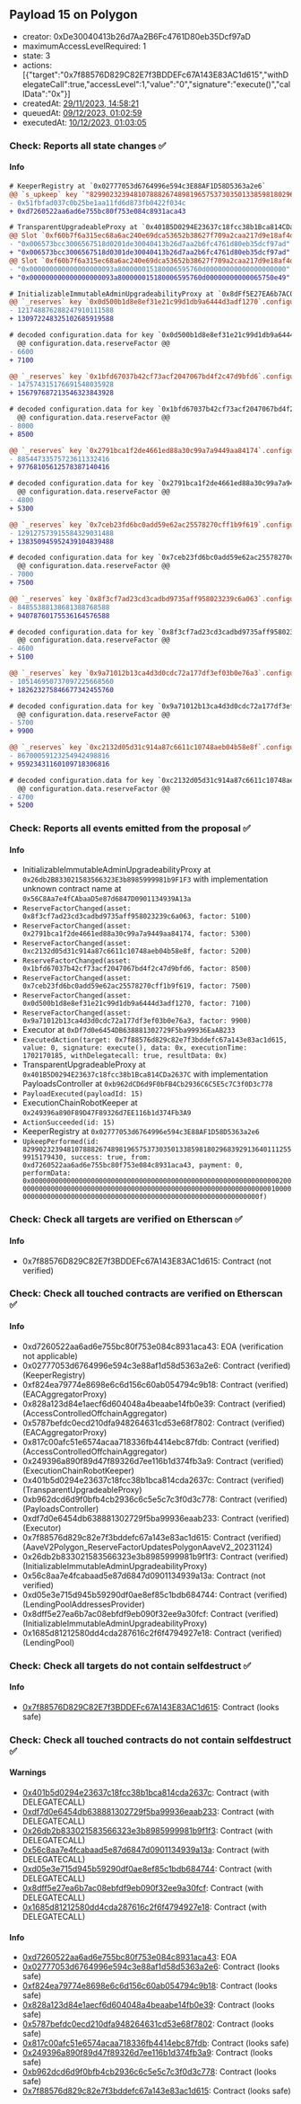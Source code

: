 ## Payload 15 on Polygon

- creator: 0xDe30040413b26d7Aa2B6Fc4761D80eb35Dcf97aD
- maximumAccessLevelRequired: 1
- state: 3
- actions: [{"target":"0x7f88576D829C82E7f3BDDEFc67A143E83AC1d615","withDelegateCall":true,"accessLevel":1,"value":"0","signature":"execute()","callData":"0x"}]
- createdAt: [29/11/2023, 14:58:21](https://polygonscan.com/tx/0x919383a5acc8ad37557a12d3988d73c992b2e50d80314fc540fe011823def2ef)
- queuedAt: [09/12/2023, 01:02:59](https://polygonscan.com/tx/0x9a6f7d6a3c07b190011d1af698b5328b0739dafeb51f3f7f2a85a67721004e72)
- executedAt: [10/12/2023, 01:03:05](https://polygonscan.com/tx/0x065fb428ee3faec183a078d12beb65ca5ba6b5eeb2aac407cc39fbc1919e83b2)

### Check: Reports all state changes :white_check_mark:

#### Info


```diff
# KeeperRegistry at `0x02777053d6764996e594c3E88AF1D58D5363a2e6`
@@ `s_upkeep` key `"82990232394810788826748981965753730350133859818029683929136401112559915179430"`.lastKeeper @@
- 0x51fbfad037c0b25be1aa11fd6d873fb0422f034c
+ 0xd7260522aa6ad6e755bc80f753e084c8931aca43

```

```diff
# TransparentUpgradeableProxy at `0x401B5D0294E23637c18fcc38b1Bca814CDa2637C` with implementation PayloadsController at `0xb962dCD6d9F0bFB4Cb2936C6C5E5c7C3f0D3c778`
@@ Slot `0xf60b7f6a315ec68a6ac240e69dca53652b38627f709a2caa217d9e18af4d7a60` @@
- "0x006573bcc3006567518d0201de30040413b26d7aa2b6fc4761d80eb35dcf97ad"
+ "0x006573bcc3006567518d0301de30040413b26d7aa2b6fc4761d80eb35dcf97ad"
@@ Slot `0xf60b7f6a315ec68a6ac240e69dca53652b38627f709a2caa217d9e18af4d7a61` @@
- "0x000000000000000000093a800000015180006595760d00000000000000000000"
+ "0x000000000000000000093a800000015180006595760d00000000000065750e49"
```

```diff
# InitializableImmutableAdminUpgradeabilityProxy at `0x8dFf5E27EA6b7AC08EbFdf9eB090F32ee9a30fcf` with implementation LendingPool at `0x1685D81212580DD4cDA287616C2f6F4794927e18`
@@ `_reserves` key `0x0d500b1d8e8ef31e21c99d1db9a6444d3adf1270`.configuration.data @@
- 121748876288247910111588
+ 130972248325102685919588

# decoded configuration.data for key `0x0d500b1d8e8ef31e21c99d1db9a6444d3adf1270` (symbol: WMATIC)
  @@ configuration.data.reserveFactor @@
- 6600
+ 7100

@@ `_reserves` key `0x1bfd67037b42cf73acf2047067bd4f2c47d9bfd6`.configuration.data @@
- 147574315176691548035928
+ 156797687213546323843928

# decoded configuration.data for key `0x1bfd67037b42cf73acf2047067bd4f2c47d9bfd6` (symbol: WBTC)
  @@ configuration.data.reserveFactor @@
- 8000
+ 8500

@@ `_reserves` key `0x2791bca1f2de4661ed88a30c99a7a9449aa84174`.configuration.data @@
- 88544733575723611332416
+ 97768105612578387140416

# decoded configuration.data for key `0x2791bca1f2de4661ed88a30c99a7a9449aa84174` (symbol: USDC)
  @@ configuration.data.reserveFactor @@
- 4800
+ 5300

@@ `_reserves` key `0x7ceb23fd6bc0add59e62ac25578270cff1b9f619`.configuration.data @@
- 129127573915584329031488
+ 138350945952439104839488

# decoded configuration.data for key `0x7ceb23fd6bc0add59e62ac25578270cff1b9f619` (symbol: WETH)
  @@ configuration.data.reserveFactor @@
- 7000
+ 7500

@@ `_reserves` key `0x8f3cf7ad23cd3cadbd9735aff958023239c6a063`.configuration.data @@
- 84855388138681388768588
+ 94078760175536164576588

# decoded configuration.data for key `0x8f3cf7ad23cd3cadbd9735aff958023239c6a063` (symbol: DAI)
  @@ configuration.data.reserveFactor @@
- 4600
+ 5100

@@ `_reserves` key `0x9a71012b13ca4d3d0cdc72a177df3ef03b0e76a3`.configuration.data @@
- 105146950737097225668560
+ 182623275846677342455760

# decoded configuration.data for key `0x9a71012b13ca4d3d0cdc72a177df3ef03b0e76a3` (symbol: BAL)
  @@ configuration.data.reserveFactor @@
- 5700
+ 9900

@@ `_reserves` key `0xc2132d05d31c914a87c6611c10748aeb04b58e8f`.configuration.data @@
- 86700059123254942498816
+ 95923431160109718306816

# decoded configuration.data for key `0xc2132d05d31c914a87c6611c10748aeb04b58e8f` (symbol: USDT)
  @@ configuration.data.reserveFactor @@
- 4700
+ 5200

```


### Check: Reports all events emitted from the proposal :white_check_mark:

#### Info

- InitializableImmutableAdminUpgradeabilityProxy at `0x26db2B833021583566323E3b8985999981b9F1F3` with implementation unknown contract name at `0x56C8Aa7e4fCAbaaD5e87d6847D0901134939A13a`
- `ReserveFactorChanged(asset: 0x8f3cf7ad23cd3cadbd9735aff958023239c6a063, factor: 5100)`
- `ReserveFactorChanged(asset: 0x2791bca1f2de4661ed88a30c99a7a9449aa84174, factor: 5300)`
- `ReserveFactorChanged(asset: 0xc2132d05d31c914a87c6611c10748aeb04b58e8f, factor: 5200)`
- `ReserveFactorChanged(asset: 0x1bfd67037b42cf73acf2047067bd4f2c47d9bfd6, factor: 8500)`
- `ReserveFactorChanged(asset: 0x7ceb23fd6bc0add59e62ac25578270cff1b9f619, factor: 7500)`
- `ReserveFactorChanged(asset: 0x0d500b1d8e8ef31e21c99d1db9a6444d3adf1270, factor: 7100)`
- `ReserveFactorChanged(asset: 0x9a71012b13ca4d3d0cdc72a177df3ef03b0e76a3, factor: 9900)`
- Executor at `0xDf7d0e6454DB638881302729F5ba99936EaAB233`
- `ExecutedAction(target: 0x7f88576d829c82e7f3bddefc67a143e83ac1d615, value: 0, signature: execute(), data: 0x, executionTime: 1702170185, withDelegatecall: true, resultData: 0x)`
- TransparentUpgradeableProxy at `0x401B5D0294E23637c18fcc38b1Bca814CDa2637C` with implementation PayloadsController at `0xb962dCD6d9F0bFB4Cb2936C6C5E5c7C3f0D3c778`
- `PayloadExecuted(payloadId: 15)`
- ExecutionChainRobotKeeper at `0x249396a890F89D47F89326d7EE116b1d374Fb3A9`
- `ActionSucceeded(id: 15)`
- KeeperRegistry at `0x02777053d6764996e594c3E88AF1D58D5363a2e6`
- `UpkeepPerformed(id: 82990232394810788826748981965753730350133859818029683929136401112559915179430, success: true, from: 0xd7260522aa6ad6e755bc80f753e084c8931aca43, payment: 0, performData: 0x00000000000000000000000000000000000000000000000000000000000000200000000000000000000000000000000000000000000000000000000000000001000000000000000000000000000000000000000000000000000000000000000f)`

### Check: Check all targets are verified on Etherscan :white_check_mark:

#### Info

- 0x7f88576D829C82E7f3BDDEFc67A143E83AC1d615: Contract (not verified)

### Check: Check all touched contracts are verified on Etherscan :white_check_mark:

#### Info

- 0xd7260522aa6ad6e755bc80f753e084c8931aca43: EOA (verification not applicable)
- 0x02777053d6764996e594c3e88af1d58d5363a2e6: Contract (verified) (KeeperRegistry)
- 0xf824ea79774e8698e6c6d156c60ab054794c9b18: Contract (verified) (EACAggregatorProxy)
- 0x828a123d84e1aecf6d604048a4beaabe14fb0e39: Contract (verified) (AccessControlledOffchainAggregator)
- 0x5787befdc0ecd210dfa948264631cd53e68f7802: Contract (verified) (EACAggregatorProxy)
- 0x817c00afc51e6574acaa718336fb4414ebc87fdb: Contract (verified) (AccessControlledOffchainAggregator)
- 0x249396a890f89d47f89326d7ee116b1d374fb3a9: Contract (verified) (ExecutionChainRobotKeeper)
- 0x401b5d0294e23637c18fcc38b1bca814cda2637c: Contract (verified) (TransparentUpgradeableProxy)
- 0xb962dcd6d9f0bfb4cb2936c6c5e5c7c3f0d3c778: Contract (verified) (PayloadsController)
- 0xdf7d0e6454db638881302729f5ba99936eaab233: Contract (verified) (Executor)
- 0x7f88576d829c82e7f3bddefc67a143e83ac1d615: Contract (verified) (AaveV2Polygon_ReserveFactorUpdatesPolygonAaveV2_20231124)
- 0x26db2b833021583566323e3b8985999981b9f1f3: Contract (verified) (InitializableImmutableAdminUpgradeabilityProxy)
- 0x56c8aa7e4fcabaad5e87d6847d0901134939a13a: Contract (not verified)
- 0xd05e3e715d945b59290df0ae8ef85c1bdb684744: Contract (verified) (LendingPoolAddressesProvider)
- 0x8dff5e27ea6b7ac08ebfdf9eb090f32ee9a30fcf: Contract (verified) (InitializableImmutableAdminUpgradeabilityProxy)
- 0x1685d81212580dd4cda287616c2f6f4794927e18: Contract (verified) (LendingPool)

### Check: Check all targets do not contain selfdestruct :white_check_mark:

#### Info

- [0x7f88576D829C82E7f3BDDEFc67A143E83AC1d615](https://polygonscan.com/address/0x7f88576D829C82E7f3BDDEFc67A143E83AC1d615): Contract (looks safe)

### Check: Check all touched contracts do not contain selfdestruct :white_check_mark:

#### Warnings

- [0x401b5d0294e23637c18fcc38b1bca814cda2637c](https://polygonscan.com/address/0x401b5d0294e23637c18fcc38b1bca814cda2637c): Contract (with DELEGATECALL)
- [0xdf7d0e6454db638881302729f5ba99936eaab233](https://polygonscan.com/address/0xdf7d0e6454db638881302729f5ba99936eaab233): Contract (with DELEGATECALL)
- [0x26db2b833021583566323e3b8985999981b9f1f3](https://polygonscan.com/address/0x26db2b833021583566323e3b8985999981b9f1f3): Contract (with DELEGATECALL)
- [0x56c8aa7e4fcabaad5e87d6847d0901134939a13a](https://polygonscan.com/address/0x56c8aa7e4fcabaad5e87d6847d0901134939a13a): Contract (with DELEGATECALL)
- [0xd05e3e715d945b59290df0ae8ef85c1bdb684744](https://polygonscan.com/address/0xd05e3e715d945b59290df0ae8ef85c1bdb684744): Contract (with DELEGATECALL)
- [0x8dff5e27ea6b7ac08ebfdf9eb090f32ee9a30fcf](https://polygonscan.com/address/0x8dff5e27ea6b7ac08ebfdf9eb090f32ee9a30fcf): Contract (with DELEGATECALL)
- [0x1685d81212580dd4cda287616c2f6f4794927e18](https://polygonscan.com/address/0x1685d81212580dd4cda287616c2f6f4794927e18): Contract (with DELEGATECALL)

#### Info

- [0xd7260522aa6ad6e755bc80f753e084c8931aca43](https://polygonscan.com/address/0xd7260522aa6ad6e755bc80f753e084c8931aca43): EOA
- [0x02777053d6764996e594c3e88af1d58d5363a2e6](https://polygonscan.com/address/0x02777053d6764996e594c3e88af1d58d5363a2e6): Contract (looks safe)
- [0xf824ea79774e8698e6c6d156c60ab054794c9b18](https://polygonscan.com/address/0xf824ea79774e8698e6c6d156c60ab054794c9b18): Contract (looks safe)
- [0x828a123d84e1aecf6d604048a4beaabe14fb0e39](https://polygonscan.com/address/0x828a123d84e1aecf6d604048a4beaabe14fb0e39): Contract (looks safe)
- [0x5787befdc0ecd210dfa948264631cd53e68f7802](https://polygonscan.com/address/0x5787befdc0ecd210dfa948264631cd53e68f7802): Contract (looks safe)
- [0x817c00afc51e6574acaa718336fb4414ebc87fdb](https://polygonscan.com/address/0x817c00afc51e6574acaa718336fb4414ebc87fdb): Contract (looks safe)
- [0x249396a890f89d47f89326d7ee116b1d374fb3a9](https://polygonscan.com/address/0x249396a890f89d47f89326d7ee116b1d374fb3a9): Contract (looks safe)
- [0xb962dcd6d9f0bfb4cb2936c6c5e5c7c3f0d3c778](https://polygonscan.com/address/0xb962dcd6d9f0bfb4cb2936c6c5e5c7c3f0d3c778): Contract (looks safe)
- [0x7f88576d829c82e7f3bddefc67a143e83ac1d615](https://polygonscan.com/address/0x7f88576d829c82e7f3bddefc67a143e83ac1d615): Contract (looks safe)

